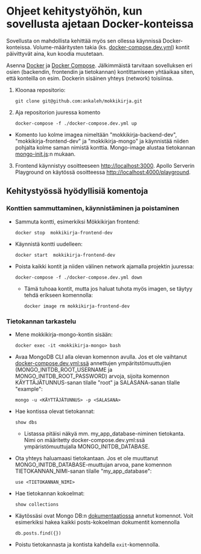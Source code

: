 # Ohjeet kehitystyöhön, kun sovellusta ajetaan Docker-konteissa

Sovellusta on mahdollista kehittää myös sen ollessa käynnissä Docker-konteissa. Volume-määritysten takia (ks. [docker-compose.dev.yml](../docker-compose.dev.yml)) kontit päivittyvät aina, kun koodia muutetaan.

Asenna [Docker](https://docs.docker.com/get-docker/) ja [Docker Compose](https://docs.docker.com/compose/install/). Jälkimmäistä tarvitaan sovelluksen eri osien (backendin, frontendin ja tietokannan) kontittamiseen yhtäaikaa siten, että konteilla on esim. Dockerin sisäinen yhteys (network) toisiinsa.

1) Kloonaa repositorio:

    `git clone git@github.com:ankaleh/mokkikirja.git`

2) Aja repositorion juuressa komento

    `docker-compose -f ./docker-compose.dev.yml up`

- Komento luo kolme imagea nimeltään "mokkikirja-backend-dev", "mokkikirja-frontend-dev" ja "mokkikirja-mongo" ja käynnistää niiden pohjalta kolme saman nimistä konttia. Mongo-image alustaa tietokannan [mongo-init.js](../backend/mongo-docker/mongo-init.js):n mukaan.

3) Frontend käynnistyy osoitteeseen [http://localhost:3000](http://localhost:3000). Apollo Serverin Playground on käytössä osoitteessa [http://localhost:4000/playground](http://localhost:4000/playground). 

## Kehitystyössä hyödyllisiä komentoja

### Konttien sammuttaminen, käynnistäminen ja poistaminen

- Sammuta kontti, esimerkiksi Mökkikirjan frontend:

    `docker stop  mokkikirja-frontend-dev`

- Käynnistä kontti uudelleen:

    `docker start  mokkikirja-frontend-dev`

- Poista kaikki kontit ja niiden välinen network ajamalla projektin juuressa:

    `docker-compose -f ./docker-compose.dev.yml down`

    - Tämä tuhoaa kontit, mutta jos haluat tuhota myös imagen, se täytyy tehdä erikseen komennolla:

        `docker image rm mokkikirja-frontend-dev`

 
### Tietokannan tarkastelu

- Mene mokkikirja-mongo-kontin sisään:

    `docker exec -it <mokkikirja-mongo> bash`

- Avaa MongoDB CLI alla olevan komennon avulla. Jos et ole vaihtanut [docker-compose.dev.yml:ssä](../docker-compose.dev.yml) annettujen ympäritstömuuttujien (MONGO_INITDB_ROOT_USERNAME ja MONGO_INITDB_ROOT_PASSWORD) arvoja, sijoita komennon KÄYTTÄJÄTUNNUS-sanan tilalle "root" ja SALASANA-sanan tilalle "example": 

    `mongo -u <KÄYTTÄJÄTUNNUS> -p <SALASANA>`

- Hae kontissa olevat tietokannat:

    `show dbs`

    - Listassa pitäisi näkyä mm. my_app_database-niminen tietokanta. Nimi on määritetty docker-compose.dev.yml:ssä ympäristömuuttujalla MONGO_INITDB_DATABASE.

- Ota yhteys haluamaasi tietokantaan. Jos et ole muuttanut MONGO_INITDB_DATABASE-muuttujan arvoa, pane komennon TIETOKANNAN_NIMI-sanan tilalle "my_app_database":

    `use <TIETOKANNAN_NIMI>`

- Hae tietokannan kokoelmat:

    `show collections`

- Käytössäsi ovat Mongo DB:n [dokumentaatiossa](https://docs.mongodb.com/manual/reference/method/) annetut komennot. Voit esimerkiksi hakea kaikki posts-kokoelman dokumentit komennolla

    `db.posts.find({})`

- Poistu tietokannasta ja kontista kahdella `exit`-komennolla.
